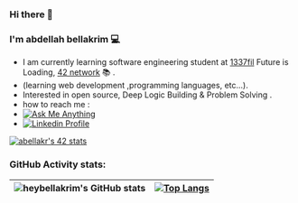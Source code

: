  ### Hi there 👋
### I'm abdellah bellakrim 💻
* I am currently learning software engineering student at <a href="https://1337.ma/en/">1337fil</a> Future is Loading, <a href="https://42.fr/en/network-42/">42 network</a> 📚 .
 * (learning web development ,programming languages, etc...).
 * Interested in open source, Deep Logic Building & Problem Solving .
 * how to reach me : </br>
 * <a align="center" href="mailto:bellakrim2032@gmail.com" target="_blank"><img alt="Ask Me Anything" src="https://img.shields.io/badge/-Ask_me_anything-blueviolet?style=flat&logo=Gmail&logoColor=white" /></a> </br>
 * <a href="https://www.linkedin.com/in/abdellah-bellakrim-0027b6233?lipi=urn%3Ali%3Apage%3Ad_flagship3_profile_view_base_contact_details%3BSjDB903oT7%2BioEAvfd9EFQ%3D%3D" target="_blank">
		<img alt="Linkedin Profile" src="https://img.shields.io/badge/-Linkedin_Profile-0072b1?style=flat&logo=Linkedin&logoColor=white&link=#" />
	</a>
[![abellakr's 42 stats](https://badge.mediaplus.ma/colorfulwaves/abellakr)](https://github.com/oakoudad/badge42)
### GitHub Activity stats:
| ![heybellakrim's GitHub stats](https://github-readme-stats.vercel.app/api?username=heybellakrim&theme=dark&show_icons=true) | [![Top Langs](https://github-readme-stats.vercel.app/api/top-langs/?username=heybellakrim&layout=compact)](https://github.com/heybellakrim/github-readme-stats) |
|:-:|:-:|

